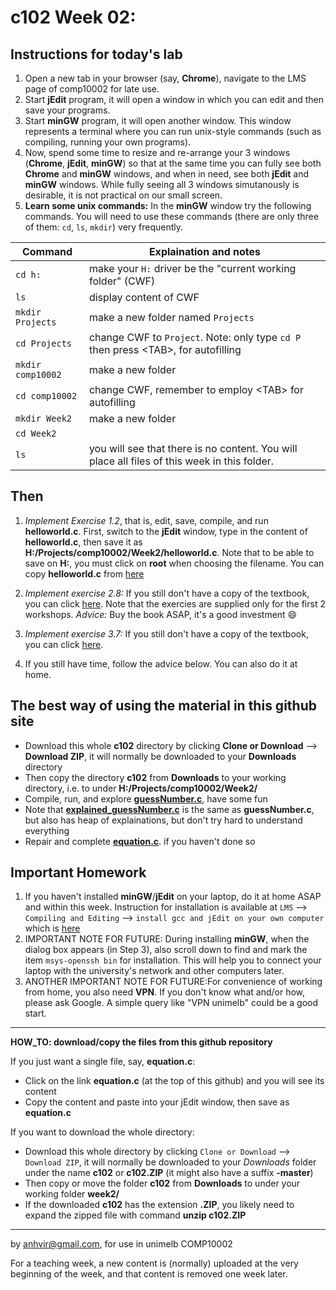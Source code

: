  c102 Week 02:
=======

Instructions for today's lab
----------------------------
1. Open a new tab in your browser (say, **Chrome**), navigate to the LMS page of comp10002 for late use.
1. Start **jEdit** program, it will open a window in which you can edit and then save your programs. 
1. Start **minGW** program, it will open another window. This window represents a terminal where you can run unix-style commands (such as compiling, running your own programs).  
1. Now, spend some time to resize and re-arrange your 3 windows (**Chrome**, **jEdit**, **minGW**) so that at the same time you can fully see both **Chrome** and **minGW** windows, and when in need, see both **jEdit** and **minGW** windows. While fully seeing all 3 windows simutanously is desirable, it is not practical on our small screen. 
1. **Learn some unix commands:** In the **minGW** window try the following commands. You will need to use these commands (there are only three of them: `cd`, `ls`, `mkdir`) very frequently. 


Command          | Explaination and notes
---------------- | ------------
`cd h:` | make your `H:` driver be the "current working folder" (CWF)
`ls`    | display content of CWF
`mkdir Projects` | make a new folder named `Projects`
`cd Projects` | change CWF to `Project`. Note: only type `cd P` then press \<TAB\>, for autofilling
`mkdir comp10002` | make a new folder
`cd comp10002` | change CWF, remember to employ \<TAB\> for autofilling
`mkdir Week2`  | make a new folder 
`cd Week2`     |
`ls`           | you will see that there is no content. You will place all files of this week in this folder.

Then
----
1. *Implement Exercise 1.2*, that is, edit, save, compile, and run **helloworld.c**. First, switch to the **jEdit** window, type in the content of **helloworld.c**, then save it as **H:/Projects/comp10002/Week2/helloworld.c**. Note that to be able to save on **H:**, you must click on **root** when choosing the filename. You can copy **helloworld.c** from [here](https://people.eng.unimelb.edu.au/ammoffat/ppsaa/c/helloworld.c) 
1. *Implement exercise 2.8:* If you still don't have a copy of the textbook, you can click [here](https://people.eng.unimelb.edu.au/ammoffat/teaching/10002/e/e02-08.tiff). Note that the exercies are supplied only for the first 
2 workshops.
*Advice:* Buy the book ASAP, it's a good investment :smile: 

1. *Implement exercise 3.7:* If you still don't have a copy of the textbook, you can click [here](https://people.eng.unimelb.edu.au/ammoffat/teaching/10002/e/e03-07.tiff).

1. If you still have time, follow the advice below. You can also do it at home.


The best way of using the material in this github site
--------------------------------------------------
  * Download this whole **c102** directory by clicking **Clone or Download** --> **Download ZIP**, it will normally be downloaded to your **Downloads** directory
  * Then copy the directory **c102** from **Downloads** to your working directory, i.e. to under **H:/Projects/comp10002/Week2/**
  * Compile, run, and explore [**guessNumber.c**](./guessNumber.c), have some fun
  * Note that [**explained_guessNumber.c**](./explained_guessNumber.c) is the same as **guessNumber.c**, but also has heap of explainations, but don't try hard to understand everything 
  * Repair and complete [**equation.c**](./equation.c). if you haven't done so 

Important Homework
-----------------
1. If you haven't installed **minGW**/**jEdit** on your laptop, do it at home ASAP and within this week. Instruction for installation is available at `LMS` --> `Compiling and Editing` --> `install gcc and jEdit on your own computer` which is [here](https://app.lms.unimelb.edu.au/webapps/blackboard/content/listContentEditable.jsp?content_id=_7226561_1&course_id=_391850_1&mode=reset) 
1. IMPORTANT NOTE FOR FUTURE: During installing **minGW**, when the dialog box appears (in Step 3), also scroll down to find and mark the item `msys-openssh bin` for installation. This will help you to connect your laptop with the university's network and other computers later.
1. ANOTHER IMPORTANT NOTE FOR FUTURE:For convenience of working from home, you also need **VPN**. If you don't know what and/or how, please ask Google. A simple query like "VPN unimelb" could be a good start.



---------------------------------------------------------
**HOW_TO: download/copy the files from this github repository**

If you just want a single file, say, **equation.c**:
  * Click on the link **equation.c** (at the top of this github) and you will see its content 
  * Copy the content and paste into your jEdit window, then save as **equation.c** 

If you want to download the whole directory:
  * Download this whole directory by clicking `Clone or Download` --> `Download ZIP`, it will normally be downloaded to your *Downloads* folder under the name **c102** or **c102.ZIP** (it might also have a suffix **-master**)
  * Then copy or move the folder **c102** from **Downloads** to under your working folder **week2/**
  * If the downloaded **c102** has the extension **.ZIP**, you likely need to expand the zipped file with command **unzip c102.ZIP**



-------------------------------------------------------------
by anhvir@gmail.com, for use in unimelb COMP10002

For a teaching week, a new content is (normally) uploaded at the very beginning of the week, and that content is removed one week later.
